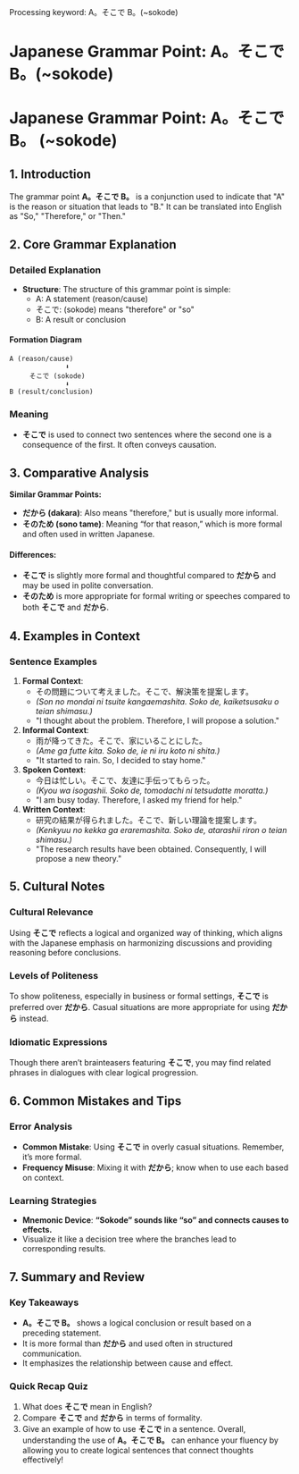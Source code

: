 Processing keyword: A。そこで B。(~sokode)
# Japanese Grammar Point: A。そこで B。(~sokode)
# Japanese Grammar Point: A。そこで B。 (~sokode)
## 1. Introduction
The grammar point **A。そこで B。** is a conjunction used to indicate that "A" is the reason or situation that leads to "B." It can be translated into English as "So," "Therefore," or "Then."
## 2. Core Grammar Explanation
### Detailed Explanation
- **Structure**: The structure of this grammar point is simple:
  - A: A statement (reason/cause)
  - そこで: (sokode) means "therefore" or "so"
  - B: A result or conclusion
#### Formation Diagram
```
A (reason/cause) 
              ⬇️
     そこで (sokode)
              ⬇️
B (result/conclusion)
```
### Meaning
- **そこで** is used to connect two sentences where the second one is a consequence of the first. It often conveys causation.
## 3. Comparative Analysis
**Similar Grammar Points:**
- **だから (dakara)**: Also means "therefore," but is usually more informal.
- **そのため (sono tame)**: Meaning “for that reason,” which is more formal and often used in written Japanese.
#### Differences:
- **そこで** is slightly more formal and thoughtful compared to **だから** and may be used in polite conversation.
- **そのため** is more appropriate for formal writing or speeches compared to both **そこで** and **だから**.
## 4. Examples in Context
### Sentence Examples
1. **Formal Context**:
   - その問題について考えました。そこで、解決策を提案します。
   - *(Son no mondai ni tsuite kangaemashita. Soko de, kaiketsusaku o teian shimasu.)*
   - "I thought about the problem. Therefore, I will propose a solution."
2. **Informal Context**:
   - 雨が降ってきた。そこで、家にいることにした。
   - *(Ame ga futte kita. Soko de, ie ni iru koto ni shita.)*
   - "It started to rain. So, I decided to stay home."
3. **Spoken Context**:
   - 今日は忙しい。そこで、友達に手伝ってもらった。
   - *(Kyou wa isogashii. Soko de, tomodachi ni tetsudatte moratta.)*
   - "I am busy today. Therefore, I asked my friend for help."
4. **Written Context**:
   - 研究の結果が得られました。そこで、新しい理論を提案します。
   - *(Kenkyuu no kekka ga eraremashita. Soko de, atarashii riron o teian shimasu.)*
   - "The research results have been obtained. Consequently, I will propose a new theory."
## 5. Cultural Notes
### Cultural Relevance
Using **そこで** reflects a logical and organized way of thinking, which aligns with the Japanese emphasis on harmonizing discussions and providing reasoning before conclusions.
### Levels of Politeness
To show politeness, especially in business or formal settings, **そこで** is preferred over **だから**. Casual situations are more appropriate for using **だから** instead.
### Idiomatic Expressions
Though there aren’t brainteasers featuring **そこで**, you may find related phrases in dialogues with clear logical progression.
## 6. Common Mistakes and Tips
### Error Analysis
- **Common Mistake**: Using **そこで** in overly casual situations. Remember, it’s more formal.
- **Frequency Misuse**: Mixing it with **だから**; know when to use each based on context.
### Learning Strategies
- **Mnemonic Device**: **“Sokode” sounds like “so” and connects causes to effects.** 
- Visualize it like a decision tree where the branches lead to corresponding results.
## 7. Summary and Review
### Key Takeaways
- **A。そこで B。** shows a logical conclusion or result based on a preceding statement.
- It is more formal than **だから** and used often in structured communication.
- It emphasizes the relationship between cause and effect.
### Quick Recap Quiz
1. What does **そこで** mean in English?
2. Compare **そこで** and **だから** in terms of formality. 
3. Give an example of how to use **そこで** in a sentence. 
Overall, understanding the use of **A。そこで B。** can enhance your fluency by allowing you to create logical sentences that connect thoughts effectively!
